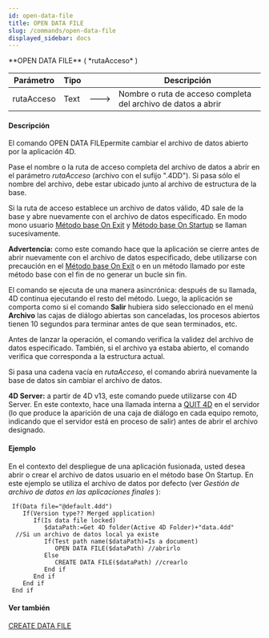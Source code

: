 ```yaml
---
id: open-data-file
title: OPEN DATA FILE
slug: /commands/open-data-file
displayed_sidebar: docs
---
```


<!--REF #_command_.OPEN DATA FILE.Syntax-->**OPEN DATA FILE** ( *rutaAcceso* )<!-- END REF-->
<!--REF #_command_.OPEN DATA FILE.Params-->
| Parámetro | Tipo |  | Descripción |
| --- | --- | --- | --- |
| rutaAcceso | Text | &#x1F852; | Nombre o ruta de acceso completa del archivo de datos a abrir |

<!-- END REF-->

#### Descripción 

<!--REF #_command_.OPEN DATA FILE.Summary-->El comando OPEN DATA FILEpermite cambiar el archivo de datos abierto por la aplicación 4D.<!-- END REF-->

Pase el nombre o la ruta de acceso completa del archivo de datos a abrir en el parámetro *rutaAcceso* (archivo con el sufijo ".4DD"). Si pasa sólo el nombre del archivo, debe estar ubicado junto al archivo de estructura de la base.

Si la ruta de acceso establece un archivo de datos válido, 4D sale de la base y abre nuevamente con el archivo de datos especificado. En modo mono usuario [Método base On Exit](metodo-base-on-exit.md) y [Método base On Startup](metodo-base-on-startup.md) se llaman sucesivamente.

**Advertencia:** como este comando hace que la aplicación se cierre antes de abrir nuevamente con el archivo de datos especificado, debe utilizarse con precaución en el [Método base On Exit](metodo-base-on-exit.md) o en un método llamado por este método base con el fin de no generar un bucle sin fin.

El comando se ejecuta de una manera asincrónica: después de su llamada, 4D continua ejecutando el resto del método. Luego, la aplicación se comporta como si el comando **Salir** hubiera sido seleccionado en el menú **Archivo** las cajas de diálogo abiertas son canceladas, los procesos abiertos tienen 10 segundos para terminar antes de que sean terminados, etc.

Antes de lanzar la operación, el comando verifica la validez del archivo de datos especificado. También, si el archivo ya estaba abierto, el comando verifica que corresponda a la estructura actual.

Si pasa una cadena vacía en *rutaAcceso*, el comando abrirá nuevamente la base de datos sin cambiar el archivo de datos.

**4D Server:** a partir de 4D v13, este comando puede utilizarse con 4D Server. En este contexto, hace una llamada interna a [QUIT 4D](quit-4d.md) en el servidor (lo que produce la aparición de una caja de diálogo en cada equipo remoto, indicando que el servidor está en proceso de salir) antes de abrir el archivo designado.

#### Ejemplo 

En el contexto del despliegue de una aplicación fusionada, usted desea abrir o crear el archivo de datos usuario en el método base On Startup. En este ejemplo se utiliza el archivo de datos por defecto (ver *Gestión de archivo de datos en las aplicaciones finales* ):

```4d
 If(Data file="@default.4dd")
    If(Version type?? Merged application)
       If(Is data file locked)
          $dataPath:=Get 4D folder(Active 4D Folder)+"data.4dd"
  //Si un archivo de datos local ya existe
          If(Test path name($dataPath)=Is a document)
             OPEN DATA FILE($dataPath) //abrirlo
          Else
             CREATE DATA FILE($dataPath) //crearlo
          End if
       End if
    End if
 End if
```

#### Ver también 

[CREATE DATA FILE](create-data-file.md)  